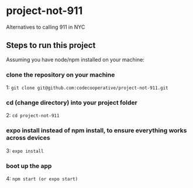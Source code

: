 # project-not-911
Alternatives to calling 911 in NYC

## Steps to run this project
Assuming you have node/npm installed on your machine:

### clone the repository on your machine
1: `git clone git@github.com:codecooperative/project-not-911.git`

### cd (change directory) into your project folder
2: `cd project-not-911`

### expo install instead of npm install, to ensure everything works across devices
3: `expo install`

### boot up the app
4: `npm start (or expo start)`
